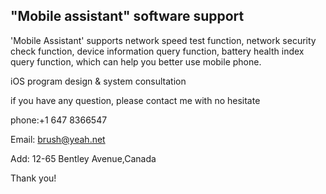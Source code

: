 ## "Mobile assistant" software support

'Mobile Assistant' supports network speed test function, network security check function, device information query function, battery health index query function, which can help you better use mobile phone.

iOS program design & system consultation

if you have any question, please contact me with no hesitate

phone:+1 647 8366547

Email: brush@yeah.net

Add: 12-65 Bentley Avenue,Canada 

Thank you!
